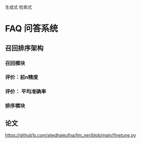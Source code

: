 
生成式
检索式


# FAQ 问答系统
## 召回排序架构

### 召回模块
### 评价：前n精度

### 评价： 平均准确率

### 排序模块



## 论文


https://github1s.com/alwdhaieufna/llm_ner/blob/main/finetune.py